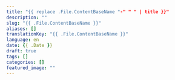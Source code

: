 ```yaml
---
title: "{{ replace .File.ContentBaseName "-" " " | title }}"
description: ""
slug: "{{ .File.ContentBaseName }}"
aliases: []
translationKey: "{{ .File.ContentBaseName }}"
language: en
date: {{ .Date }}
draft: true 
tags: []
categories: []
featured_image: ""
---
```


